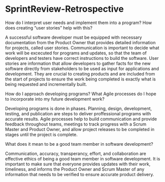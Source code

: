 # SprintReview-Retrospective

How do I interpret user needs and implement them into a program? How does creating “user stories” help with this?

A successful software developer must be equipped with necessary documentation from the Product Owner that provides detailed information for projects, called user stories. Communication is important to decide what work will be excecuted for programs and updates, so that the team of developers and testers have correct instructions to build the software. User stories are information that allow developers to gather facts for the new software directly from stakeholders to be used as input for applications and development. They are crucial to creating products and are included from the start of projects to ensure the work being completed is exactly what is being requested and incrementally built.

How do I approach developing programs? What Agile processes do I hope to incorporate into my future development work?

Developing programs is done in phases. Planning, design, development, testing, and publication are steps to deliver proffessional programs with accurate results. Agile processes help to build communication and provide feedback throughout teams, meetings to track progress with a Scrum Master and Product Owner, and allow project releases to be completed in stages until the project is complete.

What does it mean to be a good team member in software development?

Communication, accuracy, transperancy, effort, and collaboration are effective ethics of being a good team member in software development. It is important to make sure that everyone provides updates with their work, timeliness, and informs the Product Owner and Scrum Master of any information that needs to be verified to ensure accurate product delivery.
